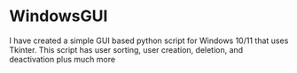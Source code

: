 # WindowsGUI
I have created a simple GUI based python script for Windows 10/11 that uses Tkinter. This script has user sorting, user creation, deletion, and deactivation plus much more 
